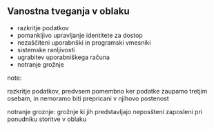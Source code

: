 ## Vanostna tveganja v oblaku

* razkritje podatkov
* pomankljivo upravljanje identitete za dostop
* nezaščiteni uporabnški in programski vmesniki
* sistemske ranljivosti
* ugrabitev uporabniškega računa
* notranje grožnje

note:

razkritje podatkov, predvsem pomembno ker podatke zaupamo tretjim osebam,
in nemoramo biti prepricani v njihovo postenost

notranje groznje: grožnje ki jih predstavljajo neposšteni zaposleni pri ponudniku storitve v oblaku

